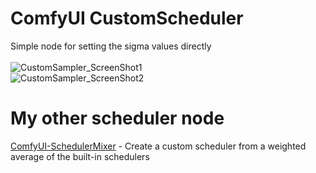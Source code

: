 # ComfyUI CustomScheduler
Simple node for setting the sigma values directly
<BR  >
<BR  >
![CustomSampler_ScreenShot1](https://github.com/BlakeOne/ComfyUI-CustomScheduler/assets/30273164/c5c258ec-49ba-4062-a3aa-9d019d693bfd)
<BR  >
![CustomSampler_ScreenShot2](https://github.com/BlakeOne/ComfyUI-CustomScheduler/assets/30273164/0152be8b-5eb2-4d50-8659-1813adcecf44)
<BR  >
# My other scheduler node
[ComfyUI-SchedulerMixer](https://github.com/BlakeOne/ComfyUI-SchedulerMixer) - Create a custom scheduler from a weighted average of the built-in schedulers
